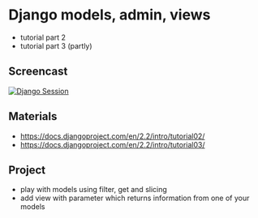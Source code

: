 # Django models, admin, views
- tutorial part 2 
- tutorial part 3 (partly)

## Screencast
[![Django Session](http://img.youtube.com/vi/6qLUjnSSsqQ/0.jpg)](http://www.youtube.com/watch?v=6qLUjnSSsqQ "Django Python Session")


## Materials
- https://docs.djangoproject.com/en/2.2/intro/tutorial02/
- https://docs.djangoproject.com/en/2.2/intro/tutorial03/

## Project
- play with models using filter, get and slicing
- add view with parameter which returns information from one of your models